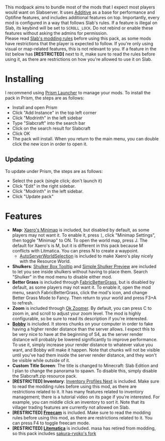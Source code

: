 This modpack aims to bundle most of the mods that I expect most players would want on Slabserver. It uses [Additive](https://modrinth.com/modpack/additive) as a base for performance and Optifine features, and includes additional features on top. Importantly, every mod is configured in a way that follows Slab's rules. If a feature is illegal on Slab, its keybind will be set to `SCROLL_LOCK`. Do not rebind or enable these features without asking the admins for permission.  
Please read [Slab's modding rules](https://github.com/Slabserver/Slabserver-Documentation/wiki/Client-Mods) before using this pack, as some mods have restrictions that the player is expected to follow. If you're only using visual or map-related features, this is not relevant to you. If a feature in the list below has **[RESTRICTED]** next to it, make sure to read the rules before using it, as there are restrictions on how you're allowed to use it on Slab.

# Installing

I recommend using [Prism Launcher](https://prismlauncher.org/) to manage your mods. To install the pack in Prism, the steps are as follows:  

- Install and open Prism  
- Click "Add Instance" in the top left corner  
- Click "Modrinth" in the left sidebar  
- Type "Slabcraft" into the search bar  
- Click on the search result for Slabcraft  
- Click OK  
- The pack will install. When you return to the main menu, you can double click the new icon in order to open it.  

## Updating

To update under Prism, the steps are as follows:

- Select the pack (single click; don't launch it)
- Click "Edit" in the right sidebar.
- Click "Modrinth" in the left sidebar.
- Click "Update pack"

# Features

- **Map**: [Xaero's Minimap](https://modrinth.com/mod/xaeros-minimap) is included, but disabled by default, as some players may not want it. To enable it, press `]`, click "Minimap Settings", then toggle "Minimap" to ON. To open the world map, press J. The default for Xaero's is M, but it is different in this pack because M conflicts with Litmatica. You can press N to create a waypoint.  
  - [AutoServerWorldSelection](https://github.com/TheMrEngMan/AutoServerWorldSelection) is included to make Xaero's play nicely with the Resource World.
- **Shulkers**: [Shulker Box Tooltip](https://modrinth.com/mod/shulkerboxtooltip) and [Simple Shulker Preview](https://modrinth.com/mod/simple-shulker-preview) are included to let you see inside shulkers without having to place them. Search "Shulker" in the mod menu to disable either mod.  
- **Better Grass** is included through [FabricBetterGrass](https://modrinth.com/mod/fabricbettergrass), but is disabled by default, as some players may not want it. To enable it, open the mod menu, search FabricBetterGrass, click the mod's icon, and change Better Grass Mode to Fancy. Then return to your world and press F3+A to refresh.  
- **Zoom** is included through [Ok Zoomer](https://modrinth.com/mod/ok-zoomer). By default, you can press C to zoom in, and scroll to adjust your zoom level. The mod is highly configurable, so be sure to read its description if you're interested.  
- **[Bobby](https://modrinth.com/mod/bobby)** is included. It stores chunks on your computer in order to fake having a higher render distance than the server allows. I expect this to be very nice to have at the beginning of S4, as the server render distance will probably be lowered significantly to improve performance. To use it, simply increase your render distance to whatever value you want, and Bobby will make it happen. Note that chunks will not be visible until you've had them inside the server render distance, and they won't be visible while outside of it.
- **Custom Title Screen**: The title is changed to Minecraft: Slab Edition and I plan to change the panorama to spawn. To disable this, simply disable the Slabcraft.zip resource pack.
- **[RESTRICTED] Inventory**: [Inventory Profiles Next](https://modrinth.com/mod/inventory-profiles-next) is included. Make sure to read the modding rules before using this mod, as there are restrictions related to it. It has many features related to inventory management; there is a tutorial video on its page if you're interested. For example, you can middle click an inventory to sort it. Note that its villager trading features are currently not allowed on Slab.  
- **[RESTRICTED] [Freecam](https://github.com/MinecraftFreecam/Freecam)** is included. Make sure to read the modding rules before using this mod, as there are restrictions related to it. You can press F4 to toggle freecam mode.
- **[RESTRICTED] [Litematica](https://modrinth.com/mod/litematica)** is included. masa has retired from modding, so this pack includes [sakura-ryoko's fork](https://github.com/sakura-ryoko/litematica)

